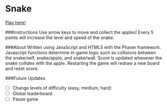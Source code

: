 # Snake

<a href="http://kl2611.github.io/snake/" target="_blank">Play here!</a>

###Instructions
Use arrow keys to move and collect the apples! Every 5 points will increase the level and speed of the snake. 

###About
Written using JavaScript and HTML5 with the Phaser framework. Javascript functions determine in-game logic such as collisions between the snake/self, snake/apple, and snake/wall. Score is updated whenever the snake collides with the apple. Restarting the game will redraw a new board and reset score.

###Future Updates
- [ ] Change levels of difficulty (easy, medium, hard)
- [ ] Global leaderboard
- [ ] Pause game
